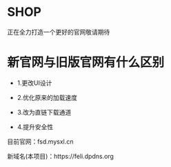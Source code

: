 # SHOP

正在全力打造一个更好的官网敬请期待

# 新官网与旧版官网有什么区别

- 1.更改UI设计

- 2.优化原来的加载速度

- 3.改为直链下载通道

- 4.提升安全性


目前官网：fsd.mysxl.cn

<p>新域名(本项目)：https://feli.dpdns.org</p>

</body>

</html>

